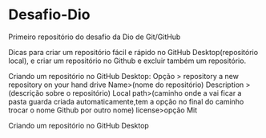 # Desafio-Dio
 Primeiro repositório do desafio da Dio de Git/GitHub

Dicas para criar um repositório fácil e rápido no GitHub Desktop(repositório local), e criar um repositório no Github e excluir  também um repositório.

Criando um repositório no GitHub Desktop:
Opção > repository a new repository on your hand drive  Name>(nome do repositório) 
 Description >(descrição sobre o repositório)
 Local path>(caminho onde a vai ficar a pasta guarda criada automaticamente,tem a opção no final do caminho trocar o nome Github por outro nome)
 license>opção Mit

Criando um repositório no GitHub Desktop
